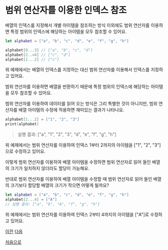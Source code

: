# 범위 연산자를 이용한 인덱스 참조

배열의 인덱스를 지정해서 개별 아이템을 참조하는 방식 이외에도 범위 연산자를 이용하면 특정 범위의 인덱스에 해당하는 아이템을 모두 참조할 수 있어요.

```swift
let alphabet = ["a", "b", "c", "d", "e", "f", "g", "h"]

alphabet[0...3] // ["a", "b", "c", "d"]
alphabet[2..<4] // ["c", "d"]
alphabet[2...2] // ["c"]
```

위 예제에서는 배열의 인덱스를 지정하는 대신 범위 연산자를 이용해서 인덱스를 지정하고 있어요.

범위 연산자를 이용하면 배열을 반환하기 때문에 특정 범위의 인덱스에 해당하는 아이템을 모두 참조할 수 있어요.

범위 연산자를 이용하여 데이터를 읽어 오는 방식은 그리 특별한 것이 아니지만, 범위 연산자를 배열 아이템의 수정에 적용하면 재미있는 결과가 나타나요.

```swift
alphabet[1...2] = ["1", "2", "3"]
print(alphabet)
```

> 실행 결과: ["a", "1", "2", "3", "d", "e", "f", "g", "h"]

위 예제에서는 범위 연산자를 이용하여 인덱스 1부터 2까지의 아이템을 ["1", "2", "3"]으로 수정하고 있어요.

이렇게 범위 연산자를 이용하여 배열 아이템을 수정하면 범위 연산자로 읽어 들인 배열의 크기가 일치하지 않더라도 할당이 가능해요.

반대로 범위 연산자를 이용하여 배열 아이템을 수정할 때 범위 연산자로 읽어 들인 배열의 크기보다 할당할 배열의 크기가 작으면 어떻게 될까요?

```swift
let alphabet = ["a", "b", "c", "d", "e", "f", "g", "h"]
alphabet[2...4] = ["A"]
// 실행 결과: ["a", "b", "A", "f", "g", "h"]
```

위 예제에서는 범위 연산자를 이용하여 인덱스 2부터 4까지의 아이템을 ["A"]로 수정하고 있어요.

[이전](https://github.com/MojitoBar/iOS-DeepDive/blob/main/%EA%BC%BC%EA%BC%BC%ED%95%9C_%EC%9E%AC%EC%9D%80%EC%94%A8%EC%9D%98_Swift_%EB%AC%B8%EB%B2%95%ED%8E%B8/5.1.3.md)
[다음](https://github.com/MojitoBar/iOS-DeepDive/blob/main/%EA%BC%BC%EA%BC%BC%ED%95%9C_%EC%9E%AC%EC%9D%80%EC%94%A8%EC%9D%98_Swift_%EB%AC%B8%EB%B2%95%ED%8E%B8/5.2.md)

[처음으로](https://github.com/MojitoBar/iOS-DeepDive/blob/main/%EA%BC%BC%EA%BC%BC%ED%95%9C_%EC%9E%AC%EC%9D%80%EC%94%A8%EC%9D%98_Swift_%EB%AC%B8%EB%B2%95%ED%8E%B8/README.md)
